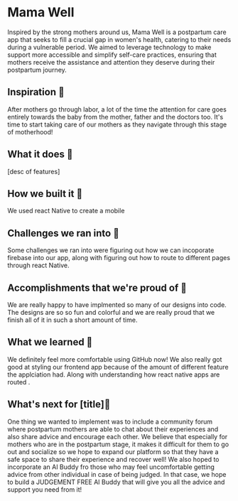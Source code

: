 # Mama Well 
Inspired by the strong mothers around us, Mama Well is a postpartum care app that seeks to fill a crucial gap in women's health, catering to their needs during a vulnerable period. We aimed to leverage technology to make support more accessible and simplify self-care practices, ensuring that mothers receive the assistance and attention they deserve during their postpartum journey.

## Inspiration 🎂
After mothers go through labor, a lot of the time the attention for care goes entirely towards the baby from the mother, father and the doctors too. It's time to start taking care of our mothers as they navigate through this stage of motherhood!
## What it does 🥚
[desc of features]

## How we built it 🔨
We used react Native to create a mobile 

## Challenges we ran into 🛑
Some challenges we ran into were figuring out how we can incoporate firebase into our app, along with figuring out how to route to different pages through react Native.

## Accomplishments that we're proud of 🚀
We are really happy to have implmented so many of our designs into code. The designs are so so fun and colorful and we are really proud that we finish all of it in such a short amount of time.

## What we learned 💭
We definitely feel more comfortable using GitHub now! We also really got good at styling our frontend app because of the amount of different feature the applciation had. Along with understanding how react native apps are routed .

## What's next for [title]🤔
One thing we wanted to implement was to include a community forum where postpartum mothers are able to chat about their experiences and also share advice and encourage each other. We believe that especially for mothers who are in the postpartum stage, it makes it difficult for them to go out and socialize so we hope to expand our platform so that they have a safe space to share their experience and recover well! We also hoped to incorporate an AI Buddy fro those who may feel uncomfortable getting advice from other individual in case of being judged. In that case, we hope to build a JUDGEMENT FREE AI Buddy that will give you all the advice and support you need from it!
